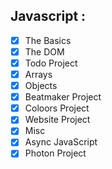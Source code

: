 ## Javascript :

- [x] The Basics
- [x] The DOM
- [x] Todo Project
- [x] Arrays
- [x] Objects
- [x] Beatmaker Project
- [x] Coloors Project
- [x] Website Project
- [x] Misc
- [x] Async JavaScript
- [x] Photon Project
